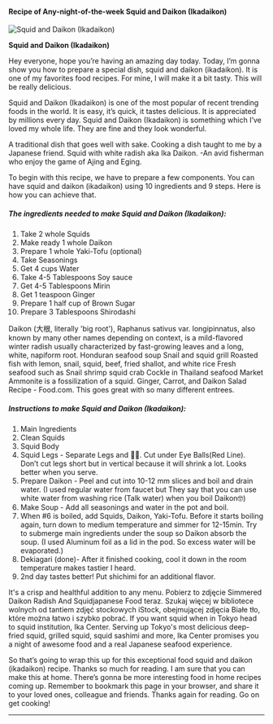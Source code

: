            

#### Recipe of Any-night-of-the-week Squid and Daikon (Ikadaikon)

![Squid and Daikon (Ikadaikon)](https://img-global.cpcdn.com/recipes/68dd19e1d178a995/751x532cq70/squid-and-daikon-ikadaikon-recipe-main-photo.jpg)

**Squid and Daikon (Ikadaikon)**

Hey everyone, hope you’re having an amazing day today. Today, I’m gonna show you how to prepare a special dish, squid and daikon (ikadaikon). It is one of my favorites food recipes. For mine, I will make it a bit tasty. This will be really delicious.

Squid and Daikon (Ikadaikon) is one of the most popular of recent trending foods in the world. It is easy, it’s quick, it tastes delicious. It is appreciated by millions every day. Squid and Daikon (Ikadaikon) is something which I’ve loved my whole life. They are fine and they look wonderful.

A traditional dish that goes well with sake. Cooking a dish taught to me by a Japanese friend. Squid with white radish aka Ika Daikon. -An avid fisherman who enjoy the game of Ajing and Eging.

To begin with this recipe, we have to prepare a few components. You can have squid and daikon (ikadaikon) using 10 ingredients and 9 steps. Here is how you can achieve that.

##### The ingredients needed to make Squid and Daikon (Ikadaikon):

1.  Take 2 whole Squids
2.  Make ready 1 whole Daikon
3.  Prepare 1 whole Yaki-Tofu (optional)
4.  Take Seasonings
5.  Get 4 cups Water
6.  Take 4-5 Tablespoons Soy sauce
7.  Get 4-5 Tablespoons Mirin
8.  Get 1 teaspoon Ginger
9.  Prepare 1 half cup of Brown Sugar
10.  Prepare 3 Tablespoons Shirodashi

Daikon (大根, literally 'big root'), Raphanus sativus var. longipinnatus, also known by many other names depending on context, is a mild-flavored winter radish usually characterized by fast-growing leaves and a long, white, napiform root. Honduran seafood soup Snail and squid grill Roasted fish with lemon, snail, squid, beef, fried shallot, and white rice Fresh seafood such as Snail shrimp squid crab Cockle in Thailand seafood Market Ammonite is a fossilization of a squid. Ginger, Carrot, and Daikon Salad Recipe - Food.com. This goes great with so many different entrees.

##### Instructions to make Squid and Daikon (Ikadaikon):

1.  Main Ingredients
2.  Clean Squids
3.  Squid Body
4.  Squid Legs - Separate Legs and 🧠👻. Cut under Eye Balls(Red Line). Don’t cut legs short but in vertical because it will shrink a lot. Looks better when you serve.
5.  Prepare Daikon - Peel and cut into 10-12 mm slices and boil and drain water. (I used regular water from faucet but They say that you can use white water from washing rice (Talk water) when you boil Daikon🤓)
6.  Make Soup - Add all seasonings and water in the pot and boil.
7.  When #6 is boiled, add Squids, Daikon, Yaki-Tofu. Before it starts boiling again, turn down to medium temperature and simmer for 12-15min. Try to submerge main ingredients under the soup so Daikon absorb the soup. (I used Aluminum foil as a lid in the pod. So excess water will be evaporated.)
8.  Dekiagari (done)- After it finished cooking, cool it down in the room temperature makes tastier I heard.
9.  2nd day tastes better! Put shichimi for an additional flavor.

It's a crisp and healthful addition to any menu. Pobierz to zdjęcie Simmered Daikon Radish And Squidjapanese Food teraz. Szukaj więcej w bibliotece wolnych od tantiem zdjęć stockowych iStock, obejmującej zdjęcia Białe tło, które można łatwo i szybko pobrać. If you want squid when in Tokyo head to squid institution, Ika Center. Serving up Tokyo's most delicious deep-fried squid, grilled squid, squid sashimi and more, Ika Center promises you a night of awesome food and a real Japanese seafood experience.

So that’s going to wrap this up for this exceptional food squid and daikon (ikadaikon) recipe. Thanks so much for reading. I am sure that you can make this at home. There’s gonna be more interesting food in home recipes coming up. Remember to bookmark this page in your browser, and share it to your loved ones, colleague and friends. Thanks again for reading. Go on get cooking!

* * *